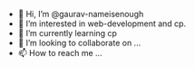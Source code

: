 - 👋 Hi, I’m @gaurav-nameisenough
- 👀 I’m interested in web-development and cp.
- 🌱 I’m currently learning cp
- 💞️ I’m looking to collaborate on ...
- 📫 How to reach me ...

<!---
gaurav-nameisenough/gaurav-nameisenough is a ✨ special ✨ repository because its `README.md` (this file) appears on your GitHub profile.
You can click the Preview link to take a look at your changes.
--->
